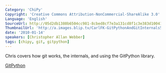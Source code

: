 ```yaml
---
Category: 'ChiPy'
Copyright: 'Creative Commons Attribution-NonCommercial-ShareAlike 3.0'
Language: 'English'
SourceUrl: http://05d2db1380b6504cc981-8cbed8cf7e3a131cd8f1c3e383d10041.r93.cf2.rackcdn.com/chipy/579_gitpython-and-git-internals.ogv
ThumbnailUrl: 'http://a.images.blip.tv/CarlFK-GitPythonAndGitInternals503.png'
date: '2010-01-14'
speakers: [Christopher Allan Webber]
tags: [chipy, git, gitpython]
---
```

Chris covers how git works, the internals, and using the GitPython library.

[GitPython](http://gitorious.org/git-python)

